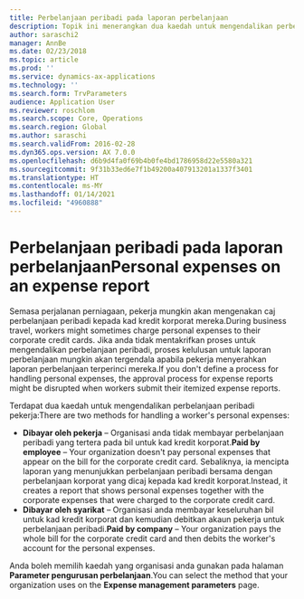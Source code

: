 ```yaml
---
title: Perbelanjaan peribadi pada laporan perbelanjaan
description: Topik ini menerangkan dua kaedah untuk mengendalikan perbelanjaan peribadi pekerja dalam Microsoft Dynamics 365 Finance.
author: saraschi2
manager: AnnBe
ms.date: 02/23/2018
ms.topic: article
ms.prod: ''
ms.service: dynamics-ax-applications
ms.technology: ''
ms.search.form: TrvParameters
audience: Application User
ms.reviewer: roschlom
ms.search.scope: Core, Operations
ms.search.region: Global
ms.author: saraschi
ms.search.validFrom: 2016-02-28
ms.dyn365.ops.version: AX 7.0.0
ms.openlocfilehash: d6b9d4fa0f69b4b0fe4bd1786958d22e5580a321
ms.sourcegitcommit: 9f31b33ed6e7f1b49200a407913201a1337f3401
ms.translationtype: HT
ms.contentlocale: ms-MY
ms.lasthandoff: 01/14/2021
ms.locfileid: "4960888"
---
```

# <a name="personal-expenses-on-an-expense-report"></a><span data-ttu-id="25803-103">Perbelanjaan peribadi pada laporan perbelanjaan</span><span class="sxs-lookup"><span data-stu-id="25803-103">Personal expenses on an expense report</span></span>

<span data-ttu-id="25803-104">Semasa perjalanan perniagaan, pekerja mungkin akan mengenakan caj perbelanjaan peribadi kepada kad kredit korporat mereka.</span><span class="sxs-lookup"><span data-stu-id="25803-104">During business travel, workers might sometimes charge personal expenses to their corporate credit cards.</span></span> <span data-ttu-id="25803-105">Jika anda tidak mentakrifkan proses untuk mengendalikan perbelanjaan peribadi, proses kelulusan untuk laporan perbelanjaan mungkin akan tergendala apabila pekerja menyerahkan laporan perbelanjaan terperinci mereka.</span><span class="sxs-lookup"><span data-stu-id="25803-105">If you don't define a process for handling personal expenses, the approval process for expense reports might be disrupted when workers submit their itemized expense reports.</span></span> 

<span data-ttu-id="25803-106">Terdapat dua kaedah untuk mengendalikan perbelanjaan peribadi pekerja:</span><span class="sxs-lookup"><span data-stu-id="25803-106">There are two methods for handling a worker's personal expenses:</span></span>

- <span data-ttu-id="25803-107">**Dibayar oleh pekerja** – Organisasi anda tidak membayar perbelanjaan peribadi yang tertera pada bil untuk kad kredit korporat.</span><span class="sxs-lookup"><span data-stu-id="25803-107">**Paid by employee** – Your organization doesn't pay personal expenses that appear on the bill for the corporate credit card.</span></span> <span data-ttu-id="25803-108">Sebaliknya, ia mencipta laporan yang menunjukkan perbelanjaan peribadi bersama dengan perbelanjaan korporat yang dicaj kepada kad kredit korporat.</span><span class="sxs-lookup"><span data-stu-id="25803-108">Instead, it creates a report that shows personal expenses together with the corporate expenses that were charged to the corporate credit card.</span></span>
- <span data-ttu-id="25803-109">**Dibayar oleh syarikat** – Organisasi anda membayar keseluruhan bil untuk kad kredit korporat dan kemudian debitkan akaun pekerja untuk perbelanjaan peribadi.</span><span class="sxs-lookup"><span data-stu-id="25803-109">**Paid by company** – Your organization pays the whole bill for the corporate credit card and then debits the worker's account for the personal expenses.</span></span>

<span data-ttu-id="25803-110">Anda boleh memilih kaedah yang organisasi anda gunakan pada halaman **Parameter pengurusan perbelanjaan**.</span><span class="sxs-lookup"><span data-stu-id="25803-110">You can select the method that your organization uses on the **Expense management parameters** page.</span></span>
